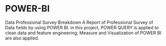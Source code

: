 # POWER-BI
Data Professional Survey Breakdown
A Report of Professional Survey of Data fields by using POWER BI.
in this project, POWER QUERY is applied to clean data and feature engineering;
Measure and Visualization of POWER BI are also applied.

